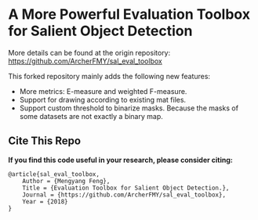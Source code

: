 # A More Powerful Evaluation Toolbox for Salient Object Detection

More details can be found at the origin repository:  https://github.com/ArcherFMY/sal_eval_toolbox

This forked repository mainly adds the following new features:
* More metrics: E-measure and weighted F-measure.
* Support for drawing according to existing mat files.
* Support custom threshold to binarize masks. Because the masks of some datasets are not exactly a binary map.

## Cite This Repo

**If you find this code useful in your research, please consider citing:**

```
@article{sal_eval_toolbox,
    Author = {Mengyang Feng},
    Title = {Evaluation Toolbox for Salient Object Detection.},
    Journal = {https://github.com/ArcherFMY/sal_eval_toolbox},
    Year = {2018}
}
```
